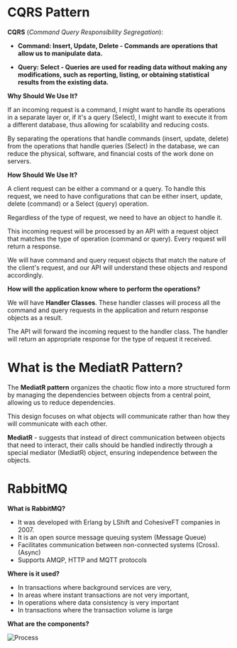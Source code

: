 # CQRS Pattern
**CQRS** (*Command Query Responsibility Segregation*):

- **Command: Insert, Update, Delete - Commands are operations that allow us to manipulate data.**

- **Query: Select - Queries are used for reading data without making any modifications, such as reporting, listing, or obtaining statistical results from the existing data.**

**Why Should We Use It?** 

If an incoming request is a command, I might want to handle its operations in a separate layer or, if it's a query (Select), I might want to execute it from a different database, thus allowing for scalability and reducing costs.

By separating the operations that handle commands (insert, update, delete) from the operations that handle queries (Select) in the database, we can reduce the physical, software, and financial costs of the work done on servers.

**How Should We Use It?**

A client request can be either a command or a query. To handle this request, we need to have configurations that can be either insert, update, delete (command) or a Select (query) operation.

Regardless of the type of request, we need to have an object to handle it.

This incoming request will be processed by an API with a request object that matches the type of operation (command or query). Every request will return a response.

We will have command and query request objects that match the nature of the client's request, and our API will understand these objects and respond accordingly.

**How will the application know where to perform the operations?**

We will have **Handler Classes**. These handler classes will process all the command and query requests in the application and return response objects as a result.

The API will forward the incoming request to the handler class. The handler will return an appropriate response for the type of request it received.

# What is the MediatR Pattern?
The **MediatR pattern** organizes the chaotic flow into a more structured form by managing the dependencies between objects from a central point, allowing us to reduce dependencies.

This design focuses on what objects will communicate rather than how they will communicate with each other.

**MediatR** - suggests that instead of direct communication between objects that need to interact, their calls should be handled indirectly through a special mediator (MediatR) object, ensuring independence between the objects.





# RabbitMQ 

**What is RabbitMQ?**

- It was developed with Erlang by LShift and CohesiveFT companies in 2007.
- It is an open source message queuing system (Message Queue)
- Facilitates communication between non-connected systems (Cross). (Async)
- Supports AMQP, HTTP and MQTT protocols

**Where is it used?**

- In transactions where background services are very,
- In areas where instant transactions are not very important,
- In operations where data consistency is very important
- In transactions where the transaction volume is large

**What are the components?**

![Process](https://www.cloudamqp.com/img/blog/rabbitmq-beginners-updated.png)


